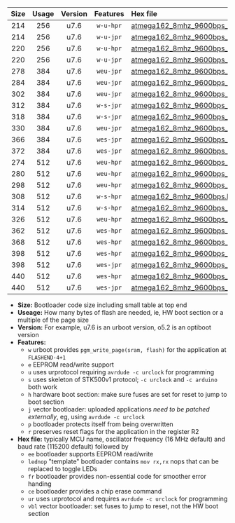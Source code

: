 |Size|Usage|Version|Features|Hex file|
|:-:|:-:|:-:|:-:|:--|
|214|256|u7.6|`w-u-hpr`|[atmega162_8mhz_9600bps_ur.hex](https://raw.githubusercontent.com/stefanrueger/urboot/main/atmega162_8mhz_9600bps_ur.hex)|
|214|256|u7.6|`w-u-jpr`|[atmega162_8mhz_9600bps_ur_vbl.hex](https://raw.githubusercontent.com/stefanrueger/urboot/main/atmega162_8mhz_9600bps_ur_vbl.hex)|
|220|256|u7.6|`w-u-hpr`|[atmega162_8mhz_9600bps_lednop_ur.hex](https://raw.githubusercontent.com/stefanrueger/urboot/main/atmega162_8mhz_9600bps_lednop_ur.hex)|
|220|256|u7.6|`w-u-jpr`|[atmega162_8mhz_9600bps_lednop_ur_vbl.hex](https://raw.githubusercontent.com/stefanrueger/urboot/main/atmega162_8mhz_9600bps_lednop_ur_vbl.hex)|
|278|384|u7.6|`weu-jpr`|[atmega162_8mhz_9600bps_ee_ur_vbl.hex](https://raw.githubusercontent.com/stefanrueger/urboot/main/atmega162_8mhz_9600bps_ee_ur_vbl.hex)|
|284|384|u7.6|`weu-jpr`|[atmega162_8mhz_9600bps_ee_lednop_ur_vbl.hex](https://raw.githubusercontent.com/stefanrueger/urboot/main/atmega162_8mhz_9600bps_ee_lednop_ur_vbl.hex)|
|302|384|u7.6|`weu-jpr`|[atmega162_8mhz_9600bps_ee_lednop_fr_ur_vbl.hex](https://raw.githubusercontent.com/stefanrueger/urboot/main/atmega162_8mhz_9600bps_ee_lednop_fr_ur_vbl.hex)|
|312|384|u7.6|`w-s-jpr`|[atmega162_8mhz_9600bps_vbl.hex](https://raw.githubusercontent.com/stefanrueger/urboot/main/atmega162_8mhz_9600bps_vbl.hex)|
|318|384|u7.6|`w-s-jpr`|[atmega162_8mhz_9600bps_lednop_vbl.hex](https://raw.githubusercontent.com/stefanrueger/urboot/main/atmega162_8mhz_9600bps_lednop_vbl.hex)|
|330|384|u7.6|`weu-jpr`|[atmega162_8mhz_9600bps_ee_lednop_fr_ce_ur_vbl.hex](https://raw.githubusercontent.com/stefanrueger/urboot/main/atmega162_8mhz_9600bps_ee_lednop_fr_ce_ur_vbl.hex)|
|366|384|u7.6|`wes-jpr`|[atmega162_8mhz_9600bps_ee_vbl.hex](https://raw.githubusercontent.com/stefanrueger/urboot/main/atmega162_8mhz_9600bps_ee_vbl.hex)|
|372|384|u7.6|`wes-jpr`|[atmega162_8mhz_9600bps_ee_lednop_vbl.hex](https://raw.githubusercontent.com/stefanrueger/urboot/main/atmega162_8mhz_9600bps_ee_lednop_vbl.hex)|
|274|512|u7.6|`weu-hpr`|[atmega162_8mhz_9600bps_ee_ur.hex](https://raw.githubusercontent.com/stefanrueger/urboot/main/atmega162_8mhz_9600bps_ee_ur.hex)|
|280|512|u7.6|`weu-hpr`|[atmega162_8mhz_9600bps_ee_lednop_ur.hex](https://raw.githubusercontent.com/stefanrueger/urboot/main/atmega162_8mhz_9600bps_ee_lednop_ur.hex)|
|298|512|u7.6|`weu-hpr`|[atmega162_8mhz_9600bps_ee_lednop_fr_ur.hex](https://raw.githubusercontent.com/stefanrueger/urboot/main/atmega162_8mhz_9600bps_ee_lednop_fr_ur.hex)|
|308|512|u7.6|`w-s-hpr`|[atmega162_8mhz_9600bps.hex](https://raw.githubusercontent.com/stefanrueger/urboot/main/atmega162_8mhz_9600bps.hex)|
|314|512|u7.6|`w-s-hpr`|[atmega162_8mhz_9600bps_lednop.hex](https://raw.githubusercontent.com/stefanrueger/urboot/main/atmega162_8mhz_9600bps_lednop.hex)|
|326|512|u7.6|`weu-hpr`|[atmega162_8mhz_9600bps_ee_lednop_fr_ce_ur.hex](https://raw.githubusercontent.com/stefanrueger/urboot/main/atmega162_8mhz_9600bps_ee_lednop_fr_ce_ur.hex)|
|362|512|u7.6|`wes-hpr`|[atmega162_8mhz_9600bps_ee.hex](https://raw.githubusercontent.com/stefanrueger/urboot/main/atmega162_8mhz_9600bps_ee.hex)|
|368|512|u7.6|`wes-hpr`|[atmega162_8mhz_9600bps_ee_lednop.hex](https://raw.githubusercontent.com/stefanrueger/urboot/main/atmega162_8mhz_9600bps_ee_lednop.hex)|
|398|512|u7.6|`wes-hpr`|[atmega162_8mhz_9600bps_ee_lednop_fr.hex](https://raw.githubusercontent.com/stefanrueger/urboot/main/atmega162_8mhz_9600bps_ee_lednop_fr.hex)|
|398|512|u7.6|`wes-jpr`|[atmega162_8mhz_9600bps_ee_lednop_fr_vbl.hex](https://raw.githubusercontent.com/stefanrueger/urboot/main/atmega162_8mhz_9600bps_ee_lednop_fr_vbl.hex)|
|440|512|u7.6|`wes-hpr`|[atmega162_8mhz_9600bps_ee_lednop_fr_ce.hex](https://raw.githubusercontent.com/stefanrueger/urboot/main/atmega162_8mhz_9600bps_ee_lednop_fr_ce.hex)|
|440|512|u7.6|`wes-jpr`|[atmega162_8mhz_9600bps_ee_lednop_fr_ce_vbl.hex](https://raw.githubusercontent.com/stefanrueger/urboot/main/atmega162_8mhz_9600bps_ee_lednop_fr_ce_vbl.hex)|

- **Size:** Bootloader code size including small table at top end
- **Useage:** How many bytes of flash are needed, ie, HW boot section or a multiple of the page size
- **Version:** For example, u7.6 is an urboot version, o5.2 is an optiboot version
- **Features:**
  + `w` urboot provides `pgm_write_page(sram, flash)` for the application at `FLASHEND-4+1`
  + `e` EEPROM read/write support
  + `u` uses urprotocol requiring `avrdude -c urclock` for programming
  + `s` uses skeleton of STK500v1 protocol; `-c urclock` and `-c arduino` both work
  + `h` hardware boot section: make sure fuses are set for reset to jump to boot section
  + `j` vector bootloader: uploaded applications *need to be patched externally*, eg, using `avrdude -c urclock`
  + `p` bootloader protects itself from being overwritten
  + `r` preserves reset flags for the application in the register R2
- **Hex file:** typically MCU name, oscillator frequency (16 MHz default) and baud rate (115200 default) followed by
  + `ee` bootloader supports EEPROM read/write
  + `lednop` "template" bootloader contains `mov rx,rx` nops that can be replaced to toggle LEDs
  + `fr` bootloader provides non-essential code for smoother error handing
  + `ce` bootloader provides a chip erase command
  + `ur` uses urprotocol and requires `avrdude -c urclock` for programming
  + `vbl` vector bootloader: set fuses to jump to reset, not the HW boot section

